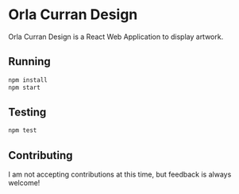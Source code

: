 # Orla Curran Design

Orla Curran Design is a React Web Application to display artwork.

## Running

```bash
npm install
npm start
```

## Testing

```bash
npm test
```

## Contributing

I am not accepting contributions at this time, but feedback is always welcome!

